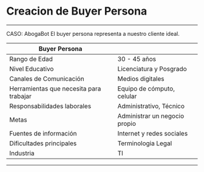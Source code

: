 # Creacion de Buyer Persona

---

CASO: AbogaBot
El buyer persona representa a nuestro cliente ideal.

| Buyer Persona                             |                                    |
| ----------------------------------------- | ----------------------------------- |
| Rango de Edad                             | 30 - 45 años                        |
| Nivel Educativo                           | Licenciatura y Posgrado             |
| Canales de Comunicación                   | Medios digitales                    |
| Herramientas que necesita para trabajar   | Equipo de cómputo, celular          |
| Responsabilidades laborales               | Administrativo, Técnico             |
| Metas                                     | Administrar un negocio propio       |
| Fuentes de información                    | Internet y redes sociales           |
| Dificultades principales                  | Terminologia Legal                  |
| Industria                                 | TI                                  |

---